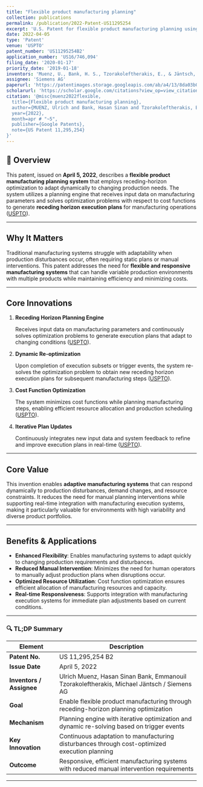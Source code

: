```yaml
---
title: "Flexible product manufacturing planning"
collection: publications
permalink: /publication/2022-Patent-US11295254
excerpt: 'U.S. Patent for flexible product manufacturing planning using receding horizon optimization by Muenz, Bank, Tzorakoleftherakis, and Jäntsch.'
date: 2022-04-05
type: 'Patent'
venue: 'USPTO'
patent_number: 'US11295254B2'
application_number: 'US16/746,094'
filing_date: '2020-01-17'
priority_date: '2019-01-18'
inventors: 'Muenz, U., Bank, H. S., Tzorakoleftherakis, E., & Jäntsch, M'
assignee: 'Siemens AG'
paperurl: 'https://patentimages.storage.googleapis.com/ab/a4/13/8da03b0fa0e2d4/US11295254.pdf'
scholarurl: 'https://scholar.google.com/citations?view_op=view_citation&hl=en&user=vU6oBhwAAAAJ&citation_for_view=vU6oBhwAAAAJ:fPk4N6BV_jEC'
citation: '@misc{muenz2022flexible,
  title={Flexible product manufacturing planning},
  author={MUENZ, Ulrich and Bank, Hasan Sinan and Tzorakoleftherakis, Emmanouil and J{\"a}ntsch, Michael},
  year={2022},
  month=apr # "~5",
  publisher={Google Patents},
  note={US Patent 11,295,254}
}'
---
```


## 📌 Overview

This patent, issued on **April 5, 2022**, describes a **flexible product manufacturing planning system** that employs receding-horizon optimization to adapt dynamically to changing production needs. The system utilizes a planning engine that receives input data on manufacturing parameters and solves optimization problems with respect to cost functions to generate **receding horizon execution plans** for manufacturing operations ([USPTO][1]).

---

## Why It Matters

Traditional manufacturing systems struggle with adaptability when production disturbances occur, often requiring static plans or manual interventions. This patent addresses the need for **flexible and responsive manufacturing systems** that can handle variable production environments with multiple products while maintaining efficiency and minimizing costs.

---

## Core Innovations

1. **Receding Horizon Planning Engine**
   
   Receives input data on manufacturing parameters and continuously solves optimization problems to generate execution plans that adapt to changing conditions ([USPTO][1]).

2. **Dynamic Re-optimization**
   
   Upon completion of execution subsets or trigger events, the system re-solves the optimization problem to obtain new receding horizon execution plans for subsequent manufacturing steps ([USPTO][1]).

3. **Cost Function Optimization**
   
   The system minimizes cost functions while planning manufacturing steps, enabling efficient resource allocation and production scheduling ([USPTO][1]).

4. **Iterative Plan Updates**
   
   Continuously integrates new input data and system feedback to refine and improve execution plans in real-time ([USPTO][1]).

---

## Core Value

This invention enables **adaptive manufacturing systems** that can respond dynamically to production disturbances, demand changes, and resource constraints. It reduces the need for manual planning interventions while supporting real-time integration with manufacturing execution systems, making it particularly valuable for environments with high variability and diverse product portfolios.

---

## Benefits & Applications

* **Enhanced Flexibility**: Enables manufacturing systems to adapt quickly to changing production requirements and disturbances.
* **Reduced Manual Intervention**: Minimizes the need for human operators to manually adjust production plans when disruptions occur.
* **Optimized Resource Utilization**: Cost function optimization ensures efficient allocation of manufacturing resources and capacity.
* **Real-time Responsiveness**: Supports integration with manufacturing execution systems for immediate plan adjustments based on current conditions.

---

### 🔍 TL;DP Summary

| Element                  | Description                                                                                    |
| ------------------------ | ---------------------------------------------------------------------------------------------- |
| **Patent No.**           | US 11,295,254 B2                                                                               |
| **Issue Date**           | April 5, 2022                                                                                  |
| **Inventors / Assignee** | Ulrich Muenz, Hasan Sinan Bank, Emmanouil Tzorakoleftherakis, Michael Jäntsch / Siemens AG    |
| **Goal**                 | Enable flexible product manufacturing through receding-horizon planning optimization            |
| **Mechanism**            | Planning engine with iterative optimization and dynamic re-solving based on trigger events     |
| **Key Innovation**       | Continuous adaptation to manufacturing disturbances through cost-optimized execution planning  |
| **Outcome**              | Responsive, efficient manufacturing systems with reduced manual intervention requirements       |

---

[1]: https://patentimages.storage.googleapis.com/ab/a4/13/8da03b0fa0e2d4/US11295254.pdf "US Patent 11,295,254 - Flexible Product Manufacturing Planning"